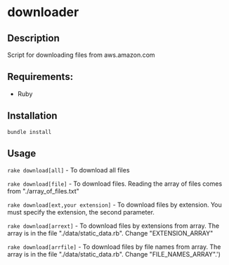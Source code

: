 # downloader

## Description

Script for downloading files from aws.amazon.com

## Requirements:

* Ruby

## Installation

```bundle install```

## Usage

```rake download[all]``` - To download all files

```rake download[file]``` - To download files. Reading the array of files comes from "./array_of_files.txt"

```rake download[ext,your extension]``` - To download files by extension.  You must specify the extension, the second parameter.

```rake download[arrext]``` -  To download files by extensions from array.
The array is in the file "./data/static_data.rb". Change "EXTENSION_ARRAY"

```rake download[arrfile]``` -  To download files by file names from array. The array is in the file "./data/static_data.rb".
Change "FILE_NAMES_ARRAY".')
